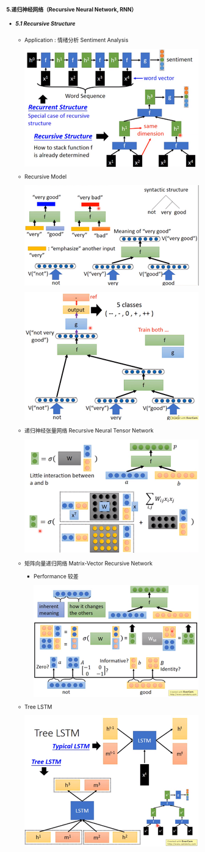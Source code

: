 #### 5.递归神经网络（Recursive Neural Network, RNN）

* ##### 5.1 Recursive Structure

  * Application : 情绪分析 Sentiment Analysis

    ![avatar](./images/u51_Sentiment_Analysis.png)

  * Recursive Model

    ![avatar](./images/u51_Recursive_Model_1.png)

    ![avatar](./images/u51_Recursive_Model_2.png)

  * 递归神经张量网络 Recursive Neural Tensor Network

    ![avatar](./images/u51_Recursive_Neural_Tensor_Network.png)

  * 矩阵向量递归网络 Matrix-Vector Recursive Network 

    * Performance 较差

      ![avatar](./images/u51_Matrix_Vector_Recursive_Network.png)

  * Tree LSTM

    ![avatar](./images/u51_Tree_LSTM.png)

